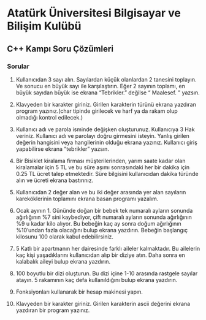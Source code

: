 # Atatürk Üniversitesi Bilgisayar ve Bilişim Kulübü
## C++ Kampı Soru Çözümleri

### Sorular

1) Kullanıcıdan 3 sayı alın. Sayılardan küçük olanlardan 2 tanesini toplayın. Ve sonucu en büyük sayı ile karşılaştırın. Eğer 2 sayının toplamı, en büyük sayıdan büyük ise ekrana “Tebrikler.” değilse “ Maalesef. ” yazsın.

2) Klavyeden bir karakter giriniz. Girilen karakterin türünü ekrana yazdıran program yazınız.(char tipinde girilecek ve harf ya da rakam olup olmadığı kontrol edilecek.)

3) Kullanıcı adı ve parola isminde değişken oluşturunuz. Kullanıcıya 3 Hak veriniz. Kullanıcı adı ve parolayı doğru girmesini isteyin. Yanlış girilen değerin hangisini veya hangilerinin olduğu ekrana yazınız. Kullanıcı giriş yapabilirse ekrana “tebrikler” yazsın.

4) Bir Bisiklet kiralama firması müşterilerinden, yarım saate kadar olan kiralamalar için 5 TL ve bu süre aşımı sonrasındaki her bir dakika için 0.25 TL ücret talep etmektedir. 
Süre bilgisini kullanıcıdan dakika türünde alın ve ücreti ekrana bastırınız.

5) Kullanıcıdan 2 değer alan ve bu iki değer arasında yer alan sayıların kareköklerinin toplamını ekrana basan programı yazalım. 

6) Ocak ayının 1. Gününde doğan bir bebek tek numaralı ayların sonunda ağırlığının %7 sini kaybediyor, çift numaralı ayların sonunda ağırlığının %9 u kadar kilo alıyor. Bu bebeğin kaç ay sonra doğum ağırlığının %10’undan fazla olacağını bulup ekrana yazdırın. Bebeğin başlangıç kilosunu 100 olarak kabul edebilirsiniz.

7)  5 Katlı bir apartmanın her dairesinde farklı aileler kalmaktadır. Bu ailelerin kaç kişi yaşadıklarını kullanıcıdan alıp bir diziye atın. Daha sonra en kalabalık aileyi bulup ekrana yazdırın. 

8) 100  boyutlu bir dizi oluşturun. Bu dizi içine 1-10 arasında rastgele sayılar atayın. 5 rakamının kaç defa kullanıldığını bulup ekrana yazdırın.

9) Fonksiyonları kullanarak bir hesap makinesi yapın.

10) Klavyeden bir karakter giriniz. Girilen karakterin ascii değerini ekrana yazdıran bir program yazınız.
